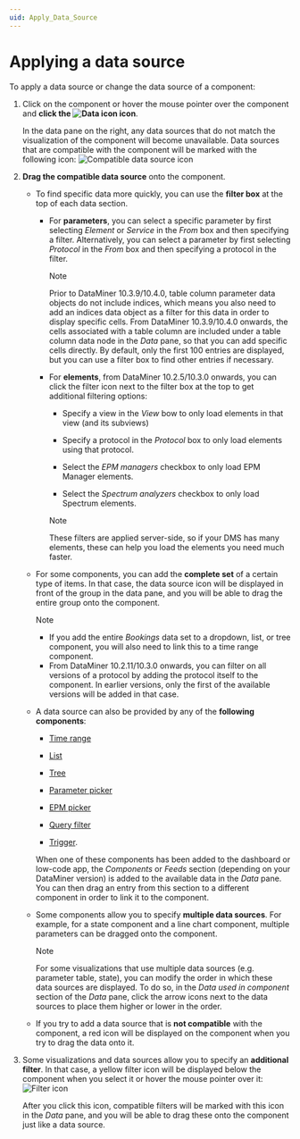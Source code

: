 ```yaml
---
uid: Apply_Data_Source
---
```


# Applying a data source

To apply a data source or change the data source of a component:

1. Click on the component or hover the mouse pointer over the component and **click the ![Data icon](~/user-guide/images/dashboards_data.png) icon**.

   In the data pane on the right, any data sources that do not match the visualization of the component will become unavailable. Data sources that are compatible with the component will be marked with the following icon: ![Compatible data source icon](~/user-guide/images/NewRD_datasource.png)

1. **Drag the compatible data source** onto the component.

   - To find specific data more quickly, you can use the **filter box** at the top of each data section.

     - For **parameters**, you can select a specific parameter by first selecting *Element* or *Service* in the *From* box and then specifying a filter. Alternatively, you can select a parameter by first selecting *Protocol* in the *From* box and then specifying a protocol in the filter.

       > [!NOTE]
       > Prior to DataMiner 10.3.9/10.4.0, table column parameter data objects do not include indices, which means you also need to add an indices data object as a filter for this data in order to display specific cells. From DataMiner 10.3.9/10.4.0 onwards, the cells associated with a table column are included under a table column data node in the *Data* pane, so that you can add specific cells directly. By default, only the first 100 entries are displayed, but you can use a filter box to find other entries if necessary.<!-- RN 36724 -->

     - For **elements**, from DataMiner 10.2.5/10.3.0 onwards, you can click the filter icon next to the filter box at the top to get additional filtering options:

       - Specify a view in the *View* bow to only load elements in that view (and its subviews)

       - Specify a protocol in the *Protocol* box to only load elements using that protocol.

       - Select the *EPM managers* checkbox to only load EPM Manager elements.

       - Select the *Spectrum analyzers* checkbox to only load Spectrum elements.

       > [!NOTE]
       > These filters are applied server-side, so if your DMS has many elements, these can help you load the elements you need much faster.

   - For some components, you can add the **complete set** of a certain type of items. In that case, the data source icon will be displayed in front of the group in the data pane, and you will be able to drag the entire group onto the component.

     > [!NOTE]
     >
     > - If you add the entire *Bookings* data set to a dropdown, list, or tree component, you will also need to link this to a time range component.
     > - From DataMiner 10.2.11/10.3.0 onwards, you can filter on all versions of a protocol by adding the protocol itself to the component. In earlier versions, only the first of the available versions will be added in that case.

   - A data source can also be provided by any of the **following components**:

     - [Time range](xref:DashboardTimeRange)

     - [List](xref:DashboardList)

     - [Tree](xref:DashboardTree)

     - [Parameter picker](xref:DashboardParameterPicker)

     - [EPM picker](xref:DashboardEPMPicker)

     - [Query filter](xref:DashboardQueryFilter)

     - [Trigger](xref:DashboardTrigger).

     When one of these components has been added to the dashboard or low-code app, the *Components* or *Feeds* section (depending on your DataMiner version<!--RN 41141-->) is added to the available data in the *Data* pane. You can then drag an entry from this section to a different component in order to link it to the component.

   - Some components allow you to specify **multiple data sources**. For example, for a state component and a line chart component, multiple parameters can be dragged onto the component.

     > [!NOTE]
     > For some visualizations that use multiple data sources (e.g. parameter table, state), you can modify the order in which these data sources are displayed. To do so, in the *Data used in component* section of the *Data* pane, click the arrow icons next to the data sources to place them higher or lower in the order.

   - If you try to add a data source that is **not compatible** with the component, a red icon will be displayed on the component when you try to drag the data onto it.

1. Some visualizations and data sources allow you to specify an **additional filter**. In that case, a yellow filter icon will be displayed below the component when you select it or hover the mouse pointer over it: ![Filter icon](~/user-guide/images/DashboardsX_filter.png)

   After you click this icon, compatible filters will be marked with this icon in the *Data* pane, and you will be able to drag these onto the component just like a data source.
